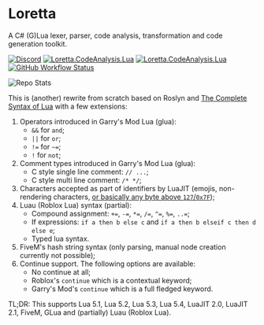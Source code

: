 # Loretta
A C# (G)Lua lexer, parser, code analysis, transformation and code generation toolkit.

[![Discord](https://img.shields.io/discord/946128539583914074?logo=discord&style=for-the-badge)](https://discord.gg/ExZxSxe7xQ)
[![Loretta.CodeAnalysis.Lua](https://img.shields.io/nuget/v/Loretta.CodeAnalysis.Lua?label=Stable&logo=nuget&style=for-the-badge)](https://www.nuget.org/packages/Loretta.CodeAnalysis.Lua)
[![Loretta.CodeAnalysis.Lua](https://img.shields.io/nuget/vpre/Loretta.CodeAnalysis.Lua?label=Preview&logo=nuget&style=for-the-badge)](https://www.nuget.org/packages/Loretta.CodeAnalysis.Lua/latest)
[![GitHub Workflow Status](https://img.shields.io/github/workflow/status/GGG-KILLER/Loretta/Build%20and%20Test?logo=github&style=for-the-badge)](https://github.com/GGG-KILLER/Loretta/actions/workflows/build-and-test.yml)

![Repo Stats](https://repobeats.axiom.co/api/embed/089a9f7dae190ea8dd0fc0750abbebceea3e86dd.svg "Repobeats analytics image")

This is (another) rewrite from scratch based on Roslyn and [The Complete Syntax of Lua](https://www.lua.org/manual/5.4/manual.html#9) with a few extensions:
1. Operators introduced in Garry's Mod Lua (glua):
    - `&&` for `and`;
    - `||` for `or`;
    - `!=` for `~=`;
    - `!` for `not`;
2. Comment types introduced in Garry's Mod Lua (glua):
    - C style single line comment: `// ...`;
    - C style multi line comment: `/* */`;
3. Characters accepted as part of identifiers by LuaJIT (emojis, non-rendering characters, [or basically any byte above `127`/`0x7F`](https://github.com/LuaJIT/LuaJIT/blob/e9af1abec542e6f9851ff2368e7f196b6382a44c/src/lj_char.c#L10-L13));
4. Luau (Roblox Lua) syntax (partial):
    - Compound assignment: `+=`, `-=`, `*=`, `/=`, `^=`, `%=`, `..=`;
    - If expressions: `if a then b else c` and `if a then b elseif c then d else e`;
    - Typed lua syntax.
5. FiveM's hash string syntax (only parsing, manual node creation currently not possible);
6. Continue support. The following options are available:
    - No continue at all;
    - Roblox's `continue` which is a contextual keyword;
    - Garry's Mod's `continue` which is a full fledged keyword.

TL;DR: This supports Lua 5.1, Lua 5.2, Lua 5.3, Lua 5.4, LuaJIT 2.0, LuaJIT 2.1, FiveM, GLua and (partially) Luau (Roblox Lua).